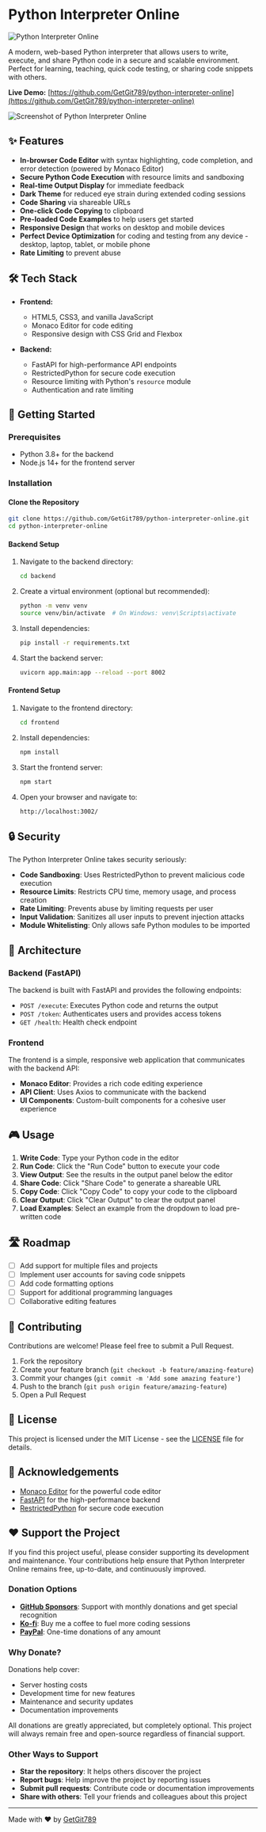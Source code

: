 # Python Interpreter Online

![Python Interpreter Online](https://img.shields.io/badge/Python-Interpreter-blue?style=for-the-badge&logo=python)

A modern, web-based Python interpreter that allows users to write, execute, and share Python code in a secure and scalable environment. Perfect for learning, teaching, quick code testing, or sharing code snippets with others.

**Live Demo:** [https://github.com/GetGit789/python-interpreter-online](https://github.com/GetGit789/python-interpreter-online)

![Screenshot of Python Interpreter Online](https://via.placeholder.com/800x450.png?text=Python+Interpreter+Online)

## ✨ Features

- **In-browser Code Editor** with syntax highlighting, code completion, and error detection (powered by Monaco Editor)
- **Secure Python Code Execution** with resource limits and sandboxing
- **Real-time Output Display** for immediate feedback
- **Dark Theme** for reduced eye strain during extended coding sessions
- **Code Sharing** via shareable URLs
- **One-click Code Copying** to clipboard
- **Pre-loaded Code Examples** to help users get started
- **Responsive Design** that works on desktop and mobile devices
- **Perfect Device Optimization** for coding and testing from any device - desktop, laptop, tablet, or mobile phone
- **Rate Limiting** to prevent abuse

## 🛠️ Tech Stack

- **Frontend:**
  - HTML5, CSS3, and vanilla JavaScript
  - Monaco Editor for code editing
  - Responsive design with CSS Grid and Flexbox
  
- **Backend:**
  - FastAPI for high-performance API endpoints
  - RestrictedPython for secure code execution
  - Resource limiting with Python's `resource` module
  - Authentication and rate limiting

## 🚀 Getting Started

### Prerequisites

- Python 3.8+ for the backend
- Node.js 14+ for the frontend server

### Installation

#### Clone the Repository

```bash
git clone https://github.com/GetGit789/python-interpreter-online.git
cd python-interpreter-online
```

#### Backend Setup

1. Navigate to the backend directory:
   ```bash
   cd backend
   ```

2. Create a virtual environment (optional but recommended):
   ```bash
   python -m venv venv
   source venv/bin/activate  # On Windows: venv\Scripts\activate
   ```

3. Install dependencies:
   ```bash
   pip install -r requirements.txt
   ```

4. Start the backend server:
   ```bash
   uvicorn app.main:app --reload --port 8002
   ```

#### Frontend Setup

1. Navigate to the frontend directory:
   ```bash
   cd frontend
   ```

2. Install dependencies:
   ```bash
   npm install
   ```

3. Start the frontend server:
   ```bash
   npm start
   ```

4. Open your browser and navigate to:
   ```
   http://localhost:3002/
   ```

## 🔒 Security

The Python Interpreter Online takes security seriously:

- **Code Sandboxing**: Uses RestrictedPython to prevent malicious code execution
- **Resource Limits**: Restricts CPU time, memory usage, and process creation
- **Rate Limiting**: Prevents abuse by limiting requests per user
- **Input Validation**: Sanitizes all user inputs to prevent injection attacks
- **Module Whitelisting**: Only allows safe Python modules to be imported

## 🧩 Architecture

### Backend (FastAPI)

The backend is built with FastAPI and provides the following endpoints:

- `POST /execute`: Executes Python code and returns the output
- `POST /token`: Authenticates users and provides access tokens
- `GET /health`: Health check endpoint

### Frontend

The frontend is a simple, responsive web application that communicates with the backend API:

- **Monaco Editor**: Provides a rich code editing experience
- **API Client**: Uses Axios to communicate with the backend
- **UI Components**: Custom-built components for a cohesive user experience

## 🎮 Usage

1. **Write Code**: Type your Python code in the editor
2. **Run Code**: Click the "Run Code" button to execute your code
3. **View Output**: See the results in the output panel below the editor
4. **Share Code**: Click "Share Code" to generate a shareable URL
5. **Copy Code**: Click "Copy Code" to copy your code to the clipboard
6. **Clear Output**: Click "Clear Output" to clear the output panel
7. **Load Examples**: Select an example from the dropdown to load pre-written code

## 🛣️ Roadmap

- [ ] Add support for multiple files and projects
- [ ] Implement user accounts for saving code snippets
- [ ] Add code formatting options
- [ ] Support for additional programming languages
- [ ] Collaborative editing features

## 🤝 Contributing

Contributions are welcome! Please feel free to submit a Pull Request.

1. Fork the repository
2. Create your feature branch (`git checkout -b feature/amazing-feature`)
3. Commit your changes (`git commit -m 'Add some amazing feature'`)
4. Push to the branch (`git push origin feature/amazing-feature`)
5. Open a Pull Request

## 📝 License

This project is licensed under the MIT License - see the [LICENSE](LICENSE) file for details.

## 👏 Acknowledgements

- [Monaco Editor](https://microsoft.github.io/monaco-editor/) for the powerful code editor
- [FastAPI](https://fastapi.tiangolo.com/) for the high-performance backend
- [RestrictedPython](https://github.com/zopefoundation/RestrictedPython) for secure code execution

## ❤️ Support the Project

If you find this project useful, please consider supporting its development and maintenance. Your contributions help ensure that Python Interpreter Online remains free, up-to-date, and continuously improved.

### Donation Options

- **[GitHub Sponsors](https://github.com/sponsors/GetGit789)**: Support with monthly donations and get special recognition
- **[Ko-fi](https://ko-fi.com/getgit789)**: Buy me a coffee to fuel more coding sessions
- **[PayPal](https://paypal.me/getgit789)**: One-time donations of any amount

### Why Donate?

Donations help cover:
- Server hosting costs
- Development time for new features
- Maintenance and security updates
- Documentation improvements

All donations are greatly appreciated, but completely optional. This project will always remain free and open-source regardless of financial support.

### Other Ways to Support

- **Star the repository**: It helps others discover the project
- **Report bugs**: Help improve the project by reporting issues
- **Submit pull requests**: Contribute code or documentation improvements
- **Share with others**: Tell your friends and colleagues about this project

---

Made with ❤️ by [GetGit789](https://github.com/GetGit789)
